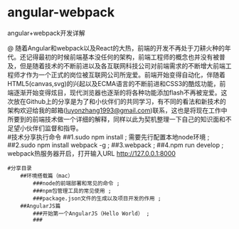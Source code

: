 # angular-webpack
angular+webpack开发详解

@    随着Angular和webpack以及React的大热，前端的开发不再处于刀耕火种的年代。还记得最初的时候前端基本没任何的架构，前端工程师的概念也并没有被普及，但是随着技术的不断前进以及各互联网科技公司对前端需求的不断增大前端工程师才作为一个正式的岗位被互联网公司所宠爱。前端开始变得自动化，伴随着HTML5(canvas,svg)的兴起以及ECMA语言的不断前进和CSS3的酷炫功能，前端逐渐开始变得炫目，现代浏览器也逐渐的将各种功能添加flash不再被宠爱。这次放在Github上的分享是为了和小伙伴们的共同学习，有不同的看法和新技术的架构欢迎给我的邮箱(luyonzhang1993@gmail.com)联系，这也是将现在工作中所要到的前端技术做一个详细的解释，同样以此为契机整理一下自己的知识面和不足望小伙伴们监督和指导。  <br />
    #技术分享执行命令
        ##1.sudo npm install ; 需要先行配置本地node环境 ;
        ##2.sudo npm install webpack -g ;
        ##3.webpack ;
        ##4.npm run develop ; webpack热服务器开启，打开输入URL  http://127.0.0.1:8000

    #分享目录
        ##环境搭载篇（mac）
            ###node的前端部署和常见的命令 ;
            ###npm包管理工具的常见使用 ;
            ###package.json文件的生成以及项目开发的作用 ;
        ##AngularJS篇
            ###开始第一个AngularJS（Hello World） ;
            ###

